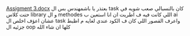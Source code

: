 [Assigment 3.docx](https://github.com/user-attachments/files/22047222/Assigment.3.docx)
بعتذر يا باشمهندس بس ال task كان بالنسبالي صعب شويه في حتت كلاس library و ال methodes اللي كانت فيه ف اطريت ان انا استعين ب ai عشان اعؤف اخلص ال task واعرف القصور اللي كان ف الكود عندي لغايه م اظبط جزئيه ال oop كلها ان شاء الله 
